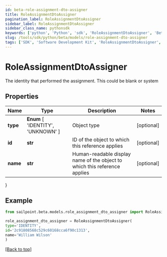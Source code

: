 ```yaml
---
id: beta-role-assignment-dto-assigner
title: RoleAssignmentDtoAssigner
pagination_label: RoleAssignmentDtoAssigner
sidebar_label: RoleAssignmentDtoAssigner
sidebar_class_name: pythonsdk
keywords: ['python', 'Python', 'sdk', 'RoleAssignmentDtoAssigner', 'BetaRoleAssignmentDtoAssigner'] 
slug: /tools/sdk/python/beta/models/role-assignment-dto-assigner
tags: ['SDK', 'Software Development Kit', 'RoleAssignmentDtoAssigner', 'BetaRoleAssignmentDtoAssigner']
---
```


# RoleAssignmentDtoAssigner

The identity that performed the assignment. This could be blank or system

## Properties

Name | Type | Description | Notes
------------ | ------------- | ------------- | -------------
**type** |  **Enum** [  'IDENTITY',    'UNKNOWN' ] | Object type | [optional] 
**id** | **str** | ID of the object to which this reference applies | [optional] 
**name** | **str** | Human-readable display name of the object to which this reference applies | [optional] 
}

## Example

```python
from sailpoint.beta.models.role_assignment_dto_assigner import RoleAssignmentDtoAssigner

role_assignment_dto_assigner = RoleAssignmentDtoAssigner(
type='IDENTITY',
id='2c91808568c529c60168cca6f90c1313',
name='William Wilson'
)

```
[[Back to top]](#) 

